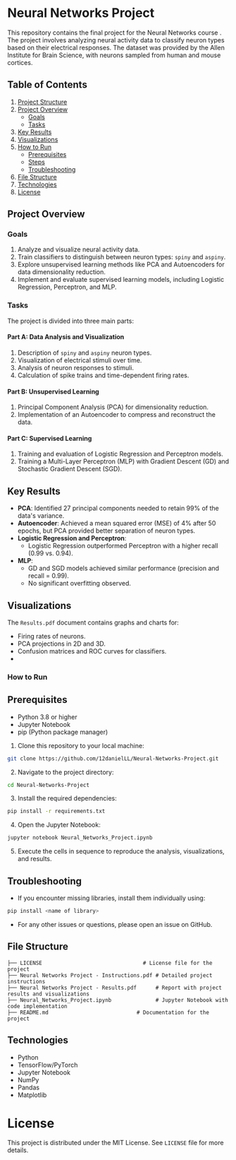 # Neural Networks Project

This repository contains the final project for the Neural Networks course . The project involves analyzing neural activity data to classify neuron types based on their electrical responses. The dataset was provided by the Allen Institute for Brain Science, with neurons sampled from human and mouse cortices.

## Table of Contents
1. [Project Structure](#project-structure)
2. [Project Overview](#project-overview)
   - [Goals](#goals)
   - [Tasks](#tasks)
3. [Key Results](#key-results)
4. [Visualizations](#visualizations)
5. [How to Run](#how-to-run)
   - [Prerequisites](#prerequisites)
   - [Steps](#steps)
   - [Troubleshooting](#troubleshooting)
6. [File Structure](#file-structure)
7. [Technologies](#technologies)
8. [License](#license)

## Project Overview

### Goals
1. Analyze and visualize neural activity data.
2. Train classifiers to distinguish between neuron types: `spiny` and `aspiny`.
3. Explore unsupervised learning methods like PCA and Autoencoders for data dimensionality reduction.
4. Implement and evaluate supervised learning models, including Logistic Regression, Perceptron, and MLP.

### Tasks
The project is divided into three main parts:

#### Part A: Data Analysis and Visualization
1. Description of `spiny` and `aspiny` neuron types.
2. Visualization of electrical stimuli over time.
3. Analysis of neuron responses to stimuli.
4. Calculation of spike trains and time-dependent firing rates.

#### Part B: Unsupervised Learning
1. Principal Component Analysis (PCA) for dimensionality reduction.
2. Implementation of an Autoencoder to compress and reconstruct the data.

#### Part C: Supervised Learning
1. Training and evaluation of Logistic Regression and Perceptron models.
2. Training a Multi-Layer Perceptron (MLP) with Gradient Descent (GD) and Stochastic Gradient Descent (SGD).

## Key Results
- **PCA**: Identified 27 principal components needed to retain 99% of the data's variance.
- **Autoencoder**: Achieved a mean squared error (MSE) of 4% after 50 epochs, but PCA provided better separation of neuron types.
- **Logistic Regression and Perceptron**:
  - Logistic Regression outperformed Perceptron with a higher recall (0.99 vs. 0.94).
- **MLP**:
  - GD and SGD models achieved similar performance (precision and recall = 0.99).
  - No significant overfitting observed.

## Visualizations
The `Results.pdf` document contains graphs and charts for:
- Firing rates of neurons.
- PCA projections in 2D and 3D.
- Confusion matrices and ROC curves for classifiers.
- 
### How to Run
## Prerequisites
- Python 3.8 or higher
- Jupyter Notebook
- pip (Python package manager)

1. Clone this repository to your local machine:
```bash
git clone https://github.com/12danielLL/Neural-Networks-Project.git
```

2. Navigate to the project directory:
```bash
cd Neural-Networks-Project
```

3. Install the required dependencies:
```bash
pip install -r requirements.txt
```

4. Open the Jupyter Notebook:
```bash
jupyter notebook Neural_Networks_Project.ipynb
```

5. Execute the cells in sequence to reproduce the analysis, visualizations, and results.

## Troubleshooting
- If you encounter missing libraries, install them individually using:
```bash
pip install <name of library>
```
- For any other issues or questions, please open an issue on GitHub.

## File Structure

```plaintext
├── LICENSE                                # License file for the project
├── Neural Networks Project - Instructions.pdf # Detailed project instructions
├── Neural Networks Project - Results.pdf      # Report with project results and visualizations
├── Neural_Networks_Project.ipynb              # Jupyter Notebook with code implementation
├── README.md                            # Documentation for the project
```
## Technologies
- Python
- TensorFlow/PyTorch
- Jupyter Notebook
- NumPy
- Pandas
- Matplotlib

# License
This project is distributed under the MIT License. See `LICENSE` file for more details.

